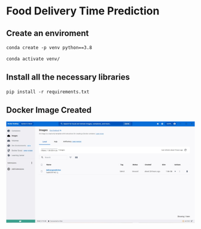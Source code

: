 # Food Delivery Time Prediction

## Create an enviroment
```
conda create -p venv python==3.8
```
```
conda activate venv/
```

## Install all the necessary libraries
```
pip install -r requirements.txt
```

## Docker Image Created
![Docker](/aws/aws_page-0003.jpg)
